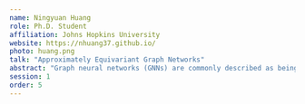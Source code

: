 ```yaml
---
name: Ningyuan Huang
role: Ph.D. Student
affiliation: Johns Hopkins University
website: https://nhuang37.github.io/
photo: huang.png
talk: "Approximately Equivariant Graph Networks"
abstract: "Graph neural networks (GNNs) are commonly described as being permutation equivariant with respect to node relabeling in the graph. This symmetry of GNNs is often compared to the translation equivariance of Euclidean convolution neural networks (CNNs). However, these two symmetries are fundamentally different: The translation equivariance of CNNs corresponds to active symmetries, whereas the permutation equivariance of GNNs corresponds to passive symmetries. In this talk, we focus on the active symmetries of GNNs, by considering a learning setting where signals are supported on a fixed graph. In this case, the natural symmetries of GNNs are the automorphisms of the graph. Since real-world graphs tend to be asymmetric, we relax the notion of symmetries by formalizing approximate symmetries via graph coarsening. We propose approximately equivariant graph networks to implement these symmetries and investigate the symmetry model selection problem. We theoretically and empirically show a bias-variance tradeoff between the loss in expressivity and the gain in the regularity of the learned estimator, depending on the chosen symmetry group."
session: 1
order: 5
---
```

